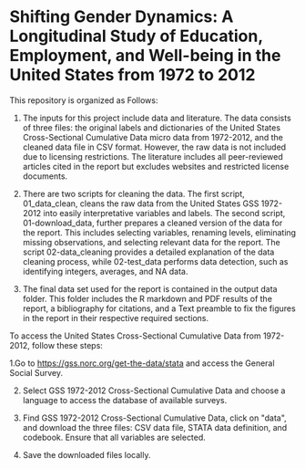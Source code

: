  # Shifting Gender Dynamics: A Longitudinal Study of Education, Employment, and Well-being in the United States from 1972 to 2012

This repository is organized as Follows: 

 1. The inputs for this project include data and literature. The data consists of three files: the original labels and dictionaries of the United States Cross-Sectional Cumulative Data micro data from 1972-2012, and the cleaned data file in CSV format. However, the raw data is not included due to licensing restrictions. The literature includes all peer-reviewed articles cited in the report but excludes websites and restricted license documents.

 2. There are two scripts for cleaning the data. The first script, 01_data_clean, cleans the raw data from the United States GSS 1972-2012 into easily interpretative variables and labels. The second script, 01-download_data, further prepares a cleaned version of the data for the report. This includes selecting variables, renaming levels, eliminating missing observations, and selecting relevant data for the report. The script 02-data_cleaning provides a detailed explanation of the data cleaning process, while 02-test_data performs data detection, such as identifying integers, averages, and NA data.

 3. The final data set used for the report is contained in the output data folder. This folder includes the R markdown and PDF results of the report, a bibliography for citations, and a Text preamble to fix the figures in the report in their respective required sections.

To access the United States Cross-Sectional Cumulative Data from 1972-2012, follow these steps:

1.Go to https://gss.norc.org/get-the-data/stata and access the General Social Survey.

2. Select GSS 1972-2012 Cross-Sectional Cumulative Data and choose a language to access the database of available surveys.

3. Find GSS 1972-2012 Cross-Sectional Cumulative Data, click on "data", and download the three files: CSV data file, STATA data definition, and codebook. Ensure that all variables are selected.

4. Save the downloaded files locally.

